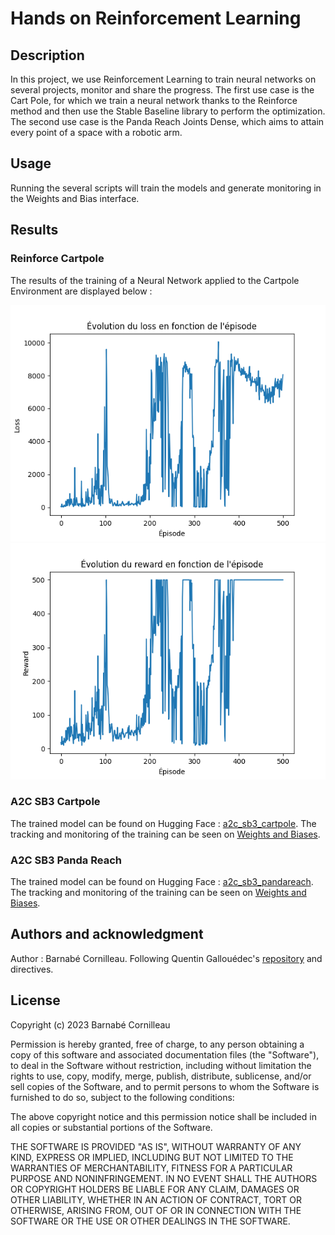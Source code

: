 # Hands on Reinforcement Learning

## Description
In this project, we use Reinforcement Learning to train neural networks on several projects, monitor and share the progress. The first use case is the Cart Pole, for which we train a neural network thanks to the Reinforce method and then use the Stable Baseline library to perform the optimization. The second use case is the Panda Reach Joints Dense, which aims to attain every point of a space with a robotic arm.

## Usage
Running the several scripts will train the models and generate monitoring in the Weights and Bias interface.

## Results

### Reinforce Cartpole 
The results of the training of a Neural Network applied to the Cartpole Environment are displayed below :

![Loss](Plots/Loss.png)
![Reward](Plots/Reward.png)

### A2C SB3 Cartpole
The trained model can be found on Hugging Face : [a2c_sb3_cartpole](https://huggingface.co/bcornill/a2c_cartpole).
The tracking and monitoring of the training can be seen on [Weights and Biases](https://wandb.ai/bcornill/cartpole?workspace=user-bcornill).

### A2C SB3 Panda Reach
The trained model can be found on Hugging Face : [a2c_sb3_pandareach](https://huggingface.co/bcornill/pandareach).
The tracking and monitoring of the training can be seen on [Weights and Biases](https://wandb.ai/bcornill/pandareach?workspace=user-bcornill).


## Authors and acknowledgment
Author : Barnabé Cornilleau.
Following Quentin Gallouédec's [repository](https://gitlab.ec-lyon.fr/qgalloue/hands-on-rl/-/tree/main) and directives. 

## License
Copyright (c) 2023 Barnabé Cornilleau

Permission is hereby granted, free of charge, to any person obtaining a copy of this software and associated documentation files (the "Software"), to deal in the Software without restriction, including without limitation the rights to use, copy, modify, merge, publish, distribute, sublicense, and/or sell copies of the Software, and to permit persons to whom the Software is furnished to do so, subject to the following conditions:

The above copyright notice and this permission notice shall be included in all copies or substantial portions of the Software.

THE SOFTWARE IS PROVIDED "AS IS", WITHOUT WARRANTY OF ANY KIND, EXPRESS OR IMPLIED, INCLUDING BUT NOT LIMITED TO THE WARRANTIES OF MERCHANTABILITY, FITNESS FOR A PARTICULAR PURPOSE AND NONINFRINGEMENT. IN NO EVENT SHALL THE AUTHORS OR COPYRIGHT HOLDERS BE LIABLE FOR ANY CLAIM, DAMAGES OR OTHER LIABILITY, WHETHER IN AN ACTION OF CONTRACT, TORT OR OTHERWISE, ARISING FROM, OUT OF OR IN CONNECTION WITH THE SOFTWARE OR THE USE OR OTHER DEALINGS IN THE SOFTWARE.




